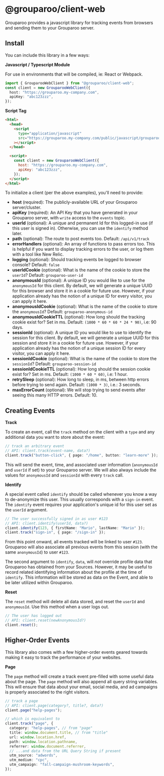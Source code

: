 # @grouparoo/client-web

Grouparoo provides a javascript library for tracking events from browsers and sending them to your Grouparoo server.

## Install

You can include this library in a few ways:

**Javascript / Typescript Module**

For use in environments that will be compiled, ie: React or Webpack.

```ts
import { GrouparooWebClient } from "@grouparoo/client-web";
const client = new GrouparooWebClient({
  host: "https://grouparoo.my-company.com",
  apiKey: "abc123zzz",
});
```

**Script Tag**

```html
<html>
  <head>
    <script
      type="application/javascript"
      src="https://grouparoo.my-company.com/public/javascript/grouparooWebClient.js"
    ></script>
  </head>

  <script>
    const client = new GrouparooWebClient({
      host: "https://grouparoo.my-company.com",
      apiKey: "abc123zzz",
    });
  </script>
</html>
```

To initialize a client (per the above examples), you'll need to provide:

- **host** (required): The publicly-available URL of your Grouparoo server/cluster.
- **apiKey** (required): An API Key that you have generated in your Grouparoo server, with `write` access to the `events` topic.
- **userId** (optional): A unique and permanent Id for this logged-in use (if this user is signed in). Otherwise, you can use the `identify` method later.
- **path** (optional): The route to post events too. Default: `/api/v1/track`
- **errorHandlers** (optional): An array of functions to pass errors too. This is helpful if you want to display tracking errors to the user, or log them with a tool like New Relic.
- **logging** (optional): Should tracking events be logged to browser console? Default: `false`
- **userIdCookie** (optional): What is the name of the cookie to store the `userId`? Default: `grouparoo-user-id`
- **anonymousId** (optional): A unique ID you would like to use for the `anonymousId` for this client. By default, we will generate a unique UUID for this browser and store it in a cookie for future use. However, if your application already has the notion of a unique ID for every visitor, you can apply it here.
- **anonymousIdCookie** (optional): What is the name of the cookie to store the `anonymousId`? Default: `grouparoo-anonymous-id`
- **anonymousIdCookieTTL** (optional): How long should the tracking cookie exist for? Set in ms. Default: `(1000 * 60 * 60 * 24 * 90)`, i.e: 90 days.
- **sessionId** (optional): A unique ID you would like to use to identify the session for this client. By default, we will generate a unique UUID for this session and store it in a cookie for future use. However, if your application already has the notion of a unique session ID for every visitor, you can apply it here.
- **sessionIdCookie** (optional): What is the name of the cookie to store the `sessionId`? Default: `grouparoo-session-id`
- **sessionIdCookieTTL** (optional): How long should the session cookie exist for? Set in ms. Default: `(1000 * 60 * 60)`, i.e: 1 hour.
- **retrySleep** (optional): How long to sleep, in ms, between http errors before trying to send again. Default: `(1000 * 3)`, i.e.: 3 seconds.
- **maxErrorCount** (optional): We will stop trying to send events after seeing this many HTTP errors. Default: 10.

## Creating Events

**Track**

To create an event, call the `track` method on the client with a `type` and any additional data you want to store about the event:

```ts
// track an arbitrary event
// API: client.track(event-name, data?)
client.track("button-click", { page: "/home", button: "learn-more" });
```

This will send the event, time, and associated user information (`anonymousId` and `userId` if set) to your Grouparoo server. We will also always include the values for `anonymousId` and `sessionId` with every `track` call.

**Identify**

A special event called `identify` should be called whenever you know a way to de-anonymize this user. This usually corresponds with a `sign-in` event. The `identify` event requires your application's unique id for this user set as the `userId` argument.

```ts
// The user successfully signed in as user #123
// API: client.identify(userId, data?)
client.identify(123, { firstName: "Mario", lastName: "Mario" });
client.track("sign-in", { page: "/sign-in" });
```

From this point onward, all events tracked will be linked to user `#123`. Grouparoo will also associate all previous events from this session (with the same `anonymousId`) to user `#123`.

The second argument to `identify`, `data`, will _not_ override profile data that Grouparoo has obtained from your Sources. However, it may be useful to record related identifying information about the profile at the time of `identify`. This information will be stored as data on the Event, and able to be later utilized within Grouparoo.

**Reset**

The `reset` method will delete all data stored, and reset the `userId` and `anonymousId`. Use this method when a user logs out.

```ts
// The user has logged out
// API: client.reset(newAnonymousId?)
client.reset();
```

## Higher-Order Events

This library also comes with a few higher-order events geared towards making it easy to track the performance of your websites.

**Page**

The `page` method will create a track event pre-filled with some useful data about the page. The `page` method will also append all query string variables. This will ensure that data about your email, social media, and ad campaigns is properly associated to the right visitors.

```ts
// track a page
// API: client.page(category?, title?, data?)
client.page("help-pages");

// which is equivalent to
client.track("page", {
  category: "help-pages", // from "page"
  title: window.document.title, // from "title"
  url: window.location.href,
  path: window.location.pathname,
  referrer: window.document.referrer,
  // ...and data from the URL Query String if present
  utm_source: "adwords",
  utm_medium: "cpc",
  utm_campaign: "fall-campaign-mushroom-keywords",
});
```
